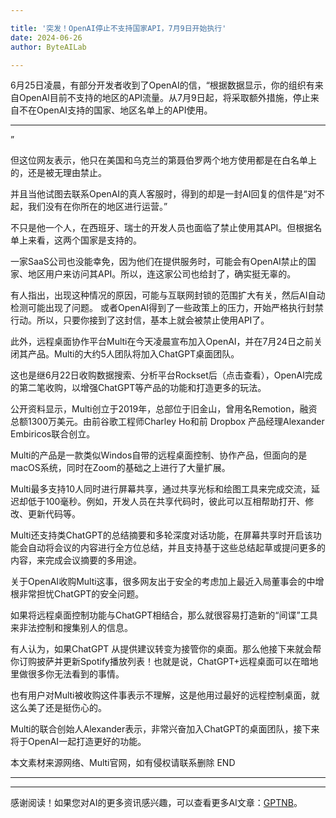 ```yaml
---

title: '突发！OpenAI停止不支持国家API，7月9日开始执行'
date: 2024-06-26
author: ByteAILab

---
```


6月25日凌晨，有部分开发者收到了OpenAI的信，“根据数据显示，你的组织有来自OpenAl目前不支持的地区的API流量。从7月9日起，将采取额外措施，停止来自不在OpenAI支持的国家、地区名单上的API使用。

---
”

但这位网友表示，他只在美国和乌克兰的第聂伯罗两个地方使用都是在白名单上的，还是被无理由禁止。

并且当他试图去联系OpenAI的真人客服时，得到的却是一封AI回复的信件是“对不起，我们没有在你所在的地区进行运营。”

不只是他一个人，在西班牙、瑞士的开发人员也面临了禁止使用其API。但根据名单上来看，这两个国家是支持的。

一家SaaS公司也没能幸免，因为他们在提供服务时，可能会有OpenAI禁止的国家、地区用户来访问其API。所以，连这家公司也给封了，确实挺无辜的。

有人指出，出现这种情况的原因，可能与互联网封锁的范围扩大有关，然后AI自动检测可能出现了问题。
或者OpenAI得到了一些政策上的压力，开始严格执行封禁行动。所以，只要你接到了这封信，基本上就会被禁止使用API了。

此外，远程桌面协作平台Multi在今天凌晨宣布加入OpenAI，并在7月24日之前关闭其产品。Multi的大约5人团队将加入ChatGPT桌面团队。

这也是继6月22日收购数据搜索、分析平台Rockset后（点击查看），OpenAI完成的第二笔收购，以增强ChatGPT等产品的功能和打造更多的玩法。

公开资料显示，Multi创立于2019年，总部位于旧金山，曾用名Remotion，融资总额1300万美元。由前谷歌工程师Charley Ho和前 Dropbox 产品经理Alexander Embiricos联合创立。

Multi的产品是一款类似Windos自带的远程桌面控制、协作产品，但面向的是macOS系统，同时在Zoom的基础之上进行了大量扩展。

Multi最多支持10人同时进行屏幕共享，通过共享光标和绘图工具来完成交流，延迟却低于100毫秒。例如，开发人员在共享代码时，彼此可以互相帮助打开、修改、更新代码等。

Multi还支持类ChatGPT的总结摘要和多轮深度对话功能，在屏幕共享时开启该功能会自动将会议的内容进行全方位总结，并且支持基于这些总结起草或提问更多的内容，来完成会议摘要的多用途。

关于OpenAI收购Multi这事，很多网友出于安全的考虑加上最近入局董事会的中增根非常担忧ChatGPT的安全问题。

如果将远程桌面控制功能与ChatGPT相结合，那么就很容易打造新的“间谍”工具来非法控制和搜集别人的信息。

有人认为，如果ChatGPT 从提供建议转变为接管你的桌面。那么他接下来就会帮你订购披萨并更新Spotify播放列表！也就是说，ChatGPT+远程桌面可以在暗地里做很多你无法看到的事情。

也有用户对Multi被收购这件事表示不理解，这是他用过最好的远程控制桌面，就这么美了还是挺伤心的。

Multi的联合创始人Alexander表示，非常兴奋加入ChatGPT的桌面团队，接下来将于OpenAI一起打造更好的功能。

本文素材来源网络、Multi官网，如有侵权请联系删除
END

---
---
感谢阅读！如果您对AI的更多资讯感兴趣，可以查看更多AI文章：[GPTNB](https://gptnb.com)。